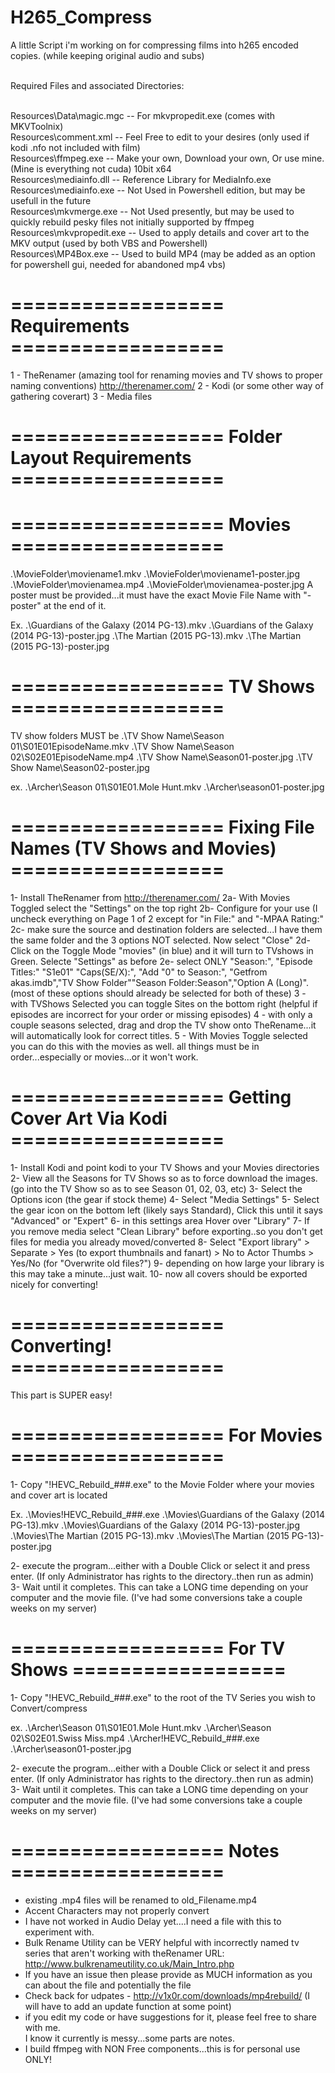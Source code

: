 # H265_Compress
A little Script i'm working on for compressing films into h265 encoded copies.  (while keeping original audio and subs)

<br>Required Files and associated Directories:

<br>Resources\Data\magic.mgc    -- For mkvpropedit.exe (comes with MKVToolnix)
<br>Resources\comment.xml       -- Feel Free to edit to your desires (only used if kodi .nfo not included with film)
<br>Resources\ffmpeg.exe        -- Make your own, Download your own, Or use mine. (Mine is everything not cuda) 10bit x64
<br>Resources\mediainfo.dll     -- Reference Library for MediaInfo.exe
<br>Resources\mediainfo.exe     -- Not Used in Powershell edition, but may be usefull in the future
<br>Resources\mkvmerge.exe      -- Not Used presently, but may be used to quickly rebuild pesky files not initially supported by ffmpeg
<br>Resources\mkvpropedit.exe   -- Used to apply details and cover art to the MKV output (used by both VBS and Powershell)
<br>Resources\MP4Box.exe        -- Used to build MP4 (may be added as an option for powershell gui, needed for abandoned mp4 vbs)


==================  Requirements  ==================
====================================================

1 - TheRenamer (amazing tool for renaming movies and TV shows to proper naming conventions) http://therenamer.com/
2 - Kodi (or some other way of gathering coverart)
3 - Media files

==================  Folder Layout Requirements  ==================
==================================================================


==================  Movies  ==================
==============================================

.\MovieFolder\moviename1.mkv
.\MovieFolder\moviename1-poster.jpg
.\MovieFolder\movienamea.mp4
.\MovieFolder\movienamea-poster.jpg
A poster must be provided...it must have the exact Movie File Name with "-poster" at the end of it.

Ex.	.\Guardians of the Galaxy (2014 PG-13).mkv
	.\Guardians of the Galaxy (2014 PG-13)-poster.jpg
	.\The Martian (2015 PG-13).mkv
	.\The Martian (2015 PG-13)-poster.jpg

==================  TV Shows  ==================
================================================
TV show folders MUST be
.\TV Show Name\Season 01\S01E01EpisodeName.mkv
.\TV Show Name\Season 02\S02E01EpisodeName.mp4
.\TV Show Name\Season01-poster.jpg
.\TV Show Name\Season02-poster.jpg

ex.	.\Archer\Season 01\S01E01.Mole Hunt.mkv
	.\Archer\season01-poster.jpg

==================  Fixing File Names (TV Shows and Movies)  ==================
===============================================================================


1- Install TheRenamer from http://therenamer.com/
2a- With Movies Toggled select the "Settings" on the top right
2b- Configure for your use (I uncheck everything on Page 1 of 2 except for "in File:" and "-MPAA Rating:"
2c- make sure the source and destination folders are selected...I have them the same folder and the 3 options NOT selected. Now select "Close"
2d- Click on the Toggle Mode "movies" (in blue) and it will turn to TVshows in Green. Selecte "Settings" as before
2e- select ONLY "Season:", "Episode Titles:" "S1e01" "Caps(SE/X):", "Add "0" to Season:", "Getfrom akas.imdb","TV Show Folder""Season Folder:Season","Option A (Long)".
	(most of these options should already be selected for both of these)
3 - with TVShows Selected you can toggle Sites on the bottom right (helpful if episodes are incorrect for your order or missing episodes)
4 - with only a couple seasons selected, drag and drop the TV show onto TheRename...it will automatically look for correct titles.
5 - With Movies Toggle selected you can do this with the movies as well.  all things must be in order...especially or movies...or it won't work.


==================  Getting Cover Art Via Kodi  ==================
==================================================================

1- Install Kodi and point kodi to your TV Shows and your Movies directories
2- View all the Seasons for TV Shows so as to force download the images. (go into the TV Show so as to see Season 01, 02, 03, etc)
3- Select the Options icon (the gear if stock theme)
4- Select "Media Settings"
5- Select the gear icon on the bottom left (likely says Standard), Click this until it says "Advanced" or "Expert"
6- in this settings area Hover over "Library"
7- If you remove media select "Clean Library" before exporting..so you don't get files for media you already moved/converted
8- Select "Export library" > Separate > Yes (to export thumbnails and fanart) > No to Actor Thumbs > Yes/No (for "Overwrite old files?")
9- depending on how large your library is this may take a minute...just wait.
10- now all covers should be exported nicely for converting!

==================  Converting!  ==================
===================================================

This part is SUPER easy!  

==================  For Movies  ==================
==================================================

1- Copy "!HEVC_Rebuild_###.exe" to the Movie Folder where your movies and cover art is located

Ex.	.\Movies\!HEVC_Rebuild_###.exe
	.\Movies\Guardians of the Galaxy (2014 PG-13).mkv
	.\Movies\Guardians of the Galaxy (2014 PG-13)-poster.jpg
	.\Movies\The Martian (2015 PG-13).mkv
	.\Movies\The Martian (2015 PG-13)-poster.jpg

2- execute the program...either with a Double Click or select it and press enter. 
	(If only Administrator has rights to the directory..then run as admin)
3- Wait until it completes.  This can take a LONG time depending on your computer and the movie file.
	(I've had some conversions take a couple weeks on my server)

==================  For TV Shows ==================
===================================================

1- Copy "!HEVC_Rebuild_###.exe" to the root of the TV Series you wish to Convert/compress

ex.	.\Archer\Season 01\S01E01.Mole Hunt.mkv
	.\Archer\Season 02\S02E01.Swiss Miss.mp4
	.\Archer\!HEVC_Rebuild_###.exe
	.\Archer\season01-poster.jpg

2- execute the program...either with a Double Click or select it and press enter. 
	(If only Administrator has rights to the directory..then run as admin)
3- Wait until it completes.  This can take a LONG time depending on your computer and the movie file.
	(I've had some conversions take a couple weeks on my server)

==================  Notes  ==================
=============================================
- existing .mp4 files will be renamed to old_Filename.mp4
- Accent Characters may not properly convert
- I have not worked in Audio Delay yet....I need a file with this to experiment with.
- Bulk Rename Utility can be VERY helpful with incorrectly named tv series that aren't working with theRenamer
	URL: http://www.bulkrenameutility.co.uk/Main_Intro.php
- If you have an issue then please provide as MUCH information as you can about the file and potentially the file
- Check back for udpates -  http://v1x0r.com/downloads/mp4rebuild/
	(I will have to add an update function at some point)
- if you edit my code or have suggestions for it, please feel free to share with me.  
	I know it currently is messy...some parts are notes.
- I build ffmpeg with NON Free components...this is for personal use ONLY!

